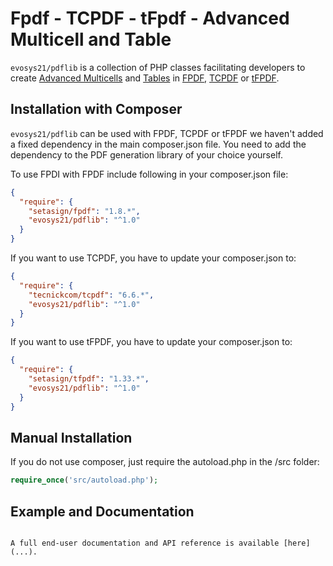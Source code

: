 Fpdf - TCPDF - tFpdf - Advanced Multicell and Table 
=================================

`evosys21/pdflib` is a collection of PHP classes facilitating developers to create [Advanced Multicells]() and [Tables]() in [FPDF](http://www.fpdf.org), [TCPDF](https://github.com/tecnickcom/TCPDF) or 
[tFPDF](http://fpdf.org/en/script/script92.php).

## Installation with Composer

`evosys21/pdflib` can be used with FPDF, TCPDF or tFPDF we haven't added a fixed dependency in the main
composer.json file. You need to add the dependency to the PDF generation library of your choice
yourself.

To use FPDI with FPDF include following in your composer.json file:

```json
{
  "require": {
    "setasign/fpdf": "1.8.*",
    "evosys21/pdflib": "^1.0"
  }
}
```

If you want to use TCPDF, you have to update your composer.json to:

```json
{
  "require": {
    "tecnickcom/tcpdf": "6.6.*",
    "evosys21/pdflib": "^1.0"
  }
}
```

If you want to use tFPDF, you have to update your composer.json to:

```json
{
  "require": {
    "setasign/tfpdf": "1.33.*",
    "evosys21/pdflib": "^1.0"
  }
}
```

## Manual Installation

If you do not use composer, just require the autoload.php in the /src folder:

```php
require_once('src/autoload.php');
```


## Example and Documentation

```

A full end-user documentation and API reference is available [here](...).
